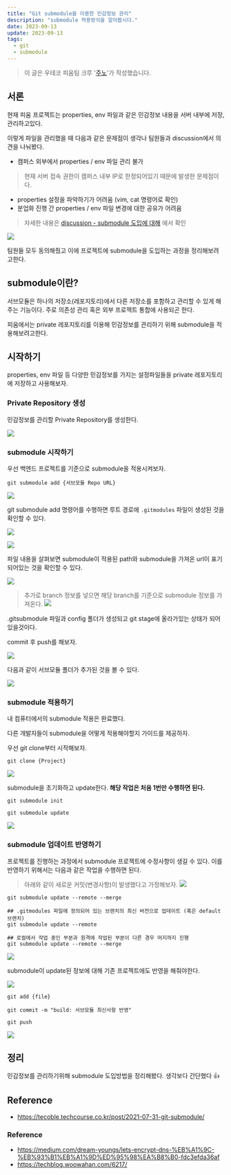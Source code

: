 ```yaml
---
title: "Git submodule을 이용한 민감정보 관리"
description: "submodule 적용방식을 알아봅시다."
date: 2023-09-13
update: 2023-09-13
tags:
  - git
  - submodule
---
```


> 이 글은 우테코 피움팀 크루 '[주노](https://github.com/Choi-JJunho)'가 작성했습니다.

## 서론

현재 피움 프로젝트는 properties, env 파일과 같은 민감정보 내용을 서버 내부에 저장, 관리하고있다.

이렇게 파일을 관리했을 때 다음과 같은 문제점이 생각나 팀원들과 discussion에서 의견을 나눠봤다.

- 캠퍼스 외부에서 properties / env 파일 관리 불가
> 현재 서버 접속 권한이 캠퍼스 내부 IP로 한정되어있기 때문에 발생한 문제점이다.
- properties 설정을 파악하기가 어려움 (vim, cat 명령어로 확인)
- 분업화 진행 간 properties / env 파일 변경에 대한 공유가 어려움


> 자세한 내용은 [discussion - submodule 도입에 대해](https://github.com/woowacourse-teams/2023-pium/discussions) 에서 확인

![](.index_images/59c3159b.png)

팀원들 모두 동의해줬고 이에 프로젝트에 submodule을 도입하는 과정을 정리해보려고한다.

## submodule이란?

서브모듈은 하나의 저장소(레포지토리)에서 다른 저장소를 포함하고 관리할 수 있게 해주는 기능이다.
주로 의존성 관리 혹은 외부 프로젝트 통합에 사용되곤 한다.

피움에서는 private 레포지토리를 이용해 민감정보를 관리하기 위해 submodule을 적용해보려고한다.

## 시작하기

properties, env 파일 등 다양한 민감정보를 가지는 설정파일들을 private 레포지토리에 저장하고 사용해보자.

### Private Repository 생성

민감정보를 관리할 Private Repository를 생성한다.

![](.index_images/0658737b.png)

### submodule 시작하기

우선 백엔드 프로젝트를 기준으로 submodule을 적용시켜보자.

`git submodule add {서브모듈 Repo URL}`

![](.index_images/effc0cc4.png)

git submodule add 명령어를 수행하면 루트 경로에 `.gitmodules` 파일이 생성된 것을 확인할 수 있다.

![](.index_images/20ec3a3b.png)

![](.index_images/a8d5f20f.png)

파일 내용을 살펴보면 submodule이 적용된 path와 submodule을 가져온 url이 표기되어있는 것을 확인할 수 있다.

![](.index_images/0185252a.png)


> 추가로 branch 정보를 넣으면 해당 branch를 기준으로 submodule 정보를 가져온다.
![](.index_images/0ebe1978.png)

.gitsubmodule 파일과 config 폴더가 생성되고 git stage에 올라가있는 상태가 되어있을것이다.

commit 후 push를 해보자.

![](.index_images/2e9366b0.png)

다음과 같이 서브모듈 폴더가 추가된 것을 볼 수 있다.

![](.index_images/8a331998.png)

### submodule 적용하기

내 컴퓨터에서의 submodule 적용은 완료했다.

다른 개발자들이 submodule을 어떻게 적용해야할지 가이드를 제공하자.

우선 git clone부터 시작해보자.

```shell
git clone {Project}
```

![](.index_images/632999b1.png)

submodule을 초기화하고 update한다.
**해당 작업은 처음 1번만 수행하면 된다.**

```shell
git submodule init

git submodule update
```

![](.index_images/3a3b7bf7.png)

### submodule 업데이트 반영하기

프로젝트를 진행하는 과정에서 submodule 프로젝트에 수정사항이 생길 수 있다. 이를 반영하기 위해서는 다음과 같은 작업을 수행하면 된다.

> 아래와 같이 새로운 커밋(변경사항)이 발생했다고 가정해보자.
![](.index_images/8fe95451.png)

```shell
git submodule update --remote --merge

## .gitmodules 파일에 정의되어 있는 브랜치의 최신 버전으로 업데이트 (혹은 default 브랜치)
git submodule update --remote

## 로컬에서 작업 중인 부분과 원격에 작업된 부분이 다른 경우 머지까지 진행
git submodule update --remote --merge
```

![](.index_images/34d677ff.png)

submodule이 update된 정보에 대해 기존 프로젝트에도 반영을 해줘야한다.

![](.index_images/dc253c7e.png)

```shell
git add {file}

git commit -m "build: 서브모듈 최신사항 반영"

git push
```

![](.index_images/0a7b7407.png)

## 정리

민감정보를 관리하기위해 submodule 도입방법을 정리해봤다.
생각보다 간단했다 👍

## Reference

- https://tecoble.techcourse.co.kr/post/2021-07-31-git-submodule/

### Reference

- https://medium.com/dream-youngs/lets-encrypt-dns-%EB%A1%9C-%EB%93%B1%EB%A1%9D%ED%95%98%EA%B8%B0-fdc3efda36af
- https://techblog.woowahan.com/6217/